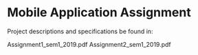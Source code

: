 # Mobile Application Assignment

Project descriptions and specifications be found in:

Assignment1_sem1_2019.pdf
Assignment2_sem1_2019.pdf
